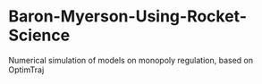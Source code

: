 # Baron-Myerson-Using-Rocket-Science
Numerical simulation of models on monopoly regulation, based on OptimTraj

